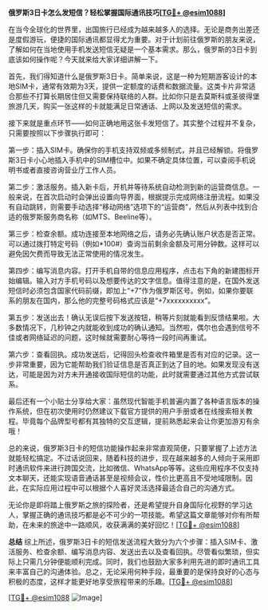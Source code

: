 **俄罗斯3日卡怎么发短信？轻松掌握国际通讯技巧[[TG💪+ @esim1088](https://t.me/s/esim1088)]**

在当今全球化的世界里，出国旅行已经成为越来越多人的选择。无论是商务出差还是度假游玩，便捷的国际通讯都显得尤为重要。对于计划前往俄罗斯的朋友来说，了解如何在当地使用手机发送短信无疑是一个基本需求。那么，俄罗斯的3日卡到底该如何操作呢？今天就来给大家详细讲解一下。

首先，我们得知道什么是俄罗斯3日卡。简单来说，这是一种为短期游客设计的本地SIM卡，通常有效期为3天，提供一定额度的话费和数据流量。这类卡片非常适合那些不打算长期居住但又需要保持联络的人群。比如你只是去莫斯科或圣彼得堡旅游几天，购买一张这样的卡就能满足日常通话、上网以及发送短信的需求。

接下来就是重点环节——如何正确地用这张卡发短信了。其实整个过程并不复杂，只需要按照以下步骤执行即可：

第一步：插入SIM卡。确保你的手机支持双频或多频制式，并且已经解锁。将俄罗斯3日卡小心地插入手机中的SIM槽位中。如果不确定具体位置，可以查阅手机说明书或者直接咨询营业厅工作人员。

第二步：激活服务。插入新卡后，开机并等待系统自动检测到新的运营商信息。一般来说，在首次启动时会弹出设置向导界面，根据提示完成网络注册流程。如果没有自动跳转，则需要手动选择“移动网络”选项下的“运营商”，然后从列表中找到合适的俄罗斯服务商名称（如MTS、Beeline等）。

第三步：检查余额。成功连接至本地网络之后，请务必先确认账户状态是否正常。可以通过拨打特定号码（例如*100#）查询当前剩余金额及可用分钟数。这样可以避免因欠费而导致无法正常使用的情况发生。

第四步：编写消息内容。打开手机自带的信息应用程序，点击右下角的新建图标开始编辑。输入对方手机号码以及想要传达的文字信息。值得注意的是，在国外发送短信时必须包含国家代码前缀，即加上“+7”作为俄罗斯区号。例如，如果你要联系的朋友在国内，那么他的完整号码格式应该是“+7xxxxxxxxxx”。

第五步：发送出去！确认无误后按下发送按钮，稍等片刻就能看到反馈结果啦。大多数情况下，几秒钟之内就能收到成功的确认通知。当然啦，偶尔也会遇到信号不佳或者网络延迟的问题，这时候就需要耐心等待一段时间再重试。

第六步：查看回执。成功发送后，记得回头检查收件箱里是否有对应的记录。这一步非常重要，因为它能帮助我们验证信息是否真正到达了目的地。如果发现没有送达，可能是因为对方未开通接收国际短信的功能，此时就需要通过其他方式尝试联系。

最后还有一个小贴士分享给大家：虽然现代智能手机普遍内置了各种语言版本的操作系统，但在初次使用时仍然建议下载官方提供的用户手册或者在线搜索相关教程。毕竟每个品牌型号都有其独特的交互逻辑，提前熟悉起来会让你更加游刃有余哦！

总的来说，俄罗斯3日卡的短信功能操作起来非常直观简便，只要掌握了上述方法就能轻松搞定。不过话说回来，随着科技的进步，现在越来越多的人倾向于采用即时通讯软件来进行跨国交流，比如微信、WhatsApp等等。这些应用程序不仅支持文本聊天，还能实现语音通话甚至是视频会议，性价比更高且不受地域限制。因此，在实际应用过程中可以根据个人喜好灵活选择最适合自己的沟通方式。

无论你是即将踏上俄罗斯之旅的探险者，还是希望提升自身国际化视野的学习达人，掌握正确的通讯技巧都是必不可少的一项技能。希望这篇文章能够对你有所帮助，在未来的旅途中一路顺风，收获满满的美好回忆！[[TG💪+ @esim1088](https://t.me/s/esim1088)]

**总结**
综上所述，俄罗斯3日卡的短信发送流程大致分为六个步骤：插入SIM卡、激活服务、检查余额、编写消息内容、发送出去以及查看回执。尽管看似繁琐，但实际上只需几分钟便能顺利完成。同时，我们也鼓励大家多利用先进的即时通讯工具来丰富自己的沟通体验。总之，无论采用何种手段，最重要的是保持良好的心态与积极的态度，这样才能更好地享受旅程带来的乐趣。[[TG💪+ @esim1088](https://t.me/s/esim1088)]

[[TG💪+ @esim1088](https://t.me/s/esim1088) ![Image](https://i.postimg.cc/4NQfJmqS/Snipaste-2025-05-13-00-14-12.png)]